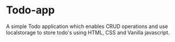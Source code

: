 # Todo-app
A simple Todo application which enables CRUD operations and use localstorage to store todo's using HTML, CSS and Vanilla javascript.
